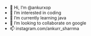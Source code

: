 - 👋 Hi, I’m @ankurxop
- 👀 I’m interested in coding
- 🌱 I’m currently learning java
- 💞️ I’m looking to collaborate on google
- 📫 instagram.com/ankurr_sharrma

<!---
ankurxop/ankurxop is a ✨ special ✨ repository because its `README.md` (this file) appears on your GitHub profile.
You can click the Preview link to take a look at your changes.
--->
